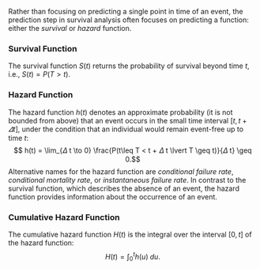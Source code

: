 Rather than focusing on predicting a single point in time of an event, the prediction step in survival analysis often focuses on predicting a function: either the *survival* or *hazard* function.
### Survival Function

The survival function $S(t)$ returns the probability of survival beyond time $t$, i.e., $S(t) = P(T > t)$.
### Hazard Function

The hazard function $h(t)$ denotes an approximate probability (it is not bounded from above) that an event occurs in the small time interval $\left[t, t + 𝛥 t\right]$, under the condition that an individual would remain event-free up to time $t$: $$ h(t) = \lim_{𝛥 t \to 0} \frac{P(t\leq T < t + 𝛥 t \lvert T \geq t)}{𝛥 t} \geq 0.$$Alternative names for the hazard function are *conditional failure rate*, *conditional mortality rate*, or *instantaneous failure rate*. In contrast to the survival function, which describes the absence of an event, the hazard function provides information about the occurrence of an event.

### Cumulative Hazard Function

The cumulative hazard function $H(t)$ is the integral over the interval $[0, t]$ of the hazard function: $$ H(t) = \int_0^t h(u)\;du.$$

